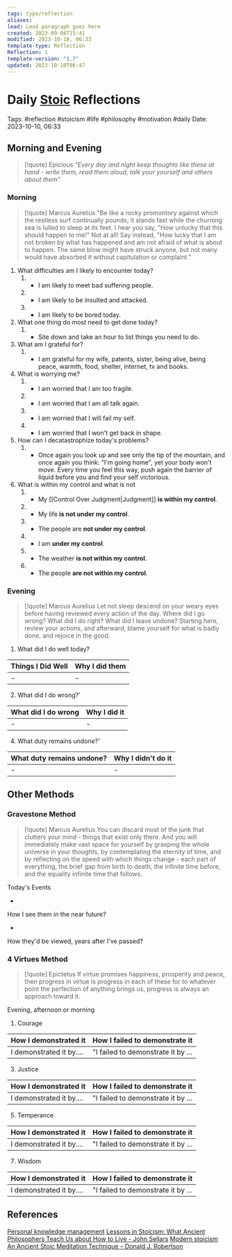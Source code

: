 ```yaml
---
tags: type/reflection
aliases: 
lead: Lead paragraph goes here
created: 2023-09-06T15:41
modified: 2023-10-10, 06:33
template-type: Reflection
Reflection: 1
template-version: "1.7"
updated: 2023-10-10T06:47
---
```



# Daily [Stoic](../SLIP-BOX/Stoicism.md) Reflections

Tags:  #reflection #stoicism #life #philosophy #motivation #daily 
Date: 2023-10-10, 06:33

## Morning and Evening

> [!quote] Epicious 
> _"Every day and night keep thoughts like these at hand - write them, read them aloud, talk your yourself and others about them"_

### Morning

> [!quote] Marcus Aurelius
> "Be like a rocky promontory against which the restless surf continually pounds; it stands fast while the churning sea is lulled to sleep at its feet. I hear you say, "How unlucky that this should happen to me!" Not at all! Say instead, "How lucky that I am not broken by what has happened and am not afraid of what is about to happen. The same blow might have struck anyone, but not many would have absorbed it without capitulation or complaint."

1. What difficulties am I likely to encounter today?
	1. -  I am likely to meet bad suffering people.
	2. - I am likely to be insulted and attacked.
	3. - I am likely to be bored today.
2. What one thing do most need to get done today?
	1. - Site down and take an hour to list things you need to do.
3. What am I grateful for?
	1. - I am grateful for my wife, patents, sister, being alive, being peace, warmth, food, shelter, internet, tv and books.
4. What is worrying me?
	1. - I am worried that I am too fragile.
	2. - I am worried that I am all talk again.
	3. - I am worried that I will fail my self.
	4. - I am worried that I won't get back in shape.
5. How can I decatastrophize today's problems?
	1. - Once again you look up and see only the tip of the mountain, and once again you think: "I'm going home", yet your body won't move. Every time you feel this way, push again the barrier of liquid before you and find your self victorious. 
6. What is within my control and what is not
	1. - My [[Control Over Judgment|Judgment]] **is within my control**.
	2. - My life **is not under my control**.
	3. - The people are **not under my control**.
	4. - I am **under my control**.
	5. - The weather **is not within my control**.
	6. - The people **are not within my control**.

### Evening

> [!quote] Marcus Aurelius
> Let not sleep descend on your weary eyes before having reviewed every action of the day. Where did I go wrong? What did I do right? What did I leave undone? Starting here, review your actions, and afterward, blame yourself for what is badly done, and rejoice in the good.

1. What did I do well today?

| Things I Did Well | Why I did them |
| ------------------- | ---------------- |
| -                 | -              |

2. What did I do wrong?' 

| What did I do wrong | Why I did it |
| ------------------- | ---------------- |
| -                 | -              |

4. What duty remains undone?'

| What duty remains undone? | Why I didn't do it |
| ------------------- | ---------------- |
| -                 | -              |

## Other Methods

### Gravestone Method

> [!quote] Marcus Aurelius
> You can discard most of the junk that clutters your mind - things that exist only there. And you will immediately make vast space for yourself by grasping the whole universe in your thoughts, by contemplating the eternity of time, and by reflecting on the speed with which things change - each part of everything, the brief gap from birth to death, the infinite time before, and the equality infinite time that follows. 

Today's Events 

-

How I see them in the near future? 

-

How they'd be viewed, years after I've passed?

### 4 Virtues Method

> [!quote] Epictetus 
> If virtue promises happiness, prosperity and peace, then progress in virtue is progress in each of these for to whatever point the perfection of anything brings us, progress is always an approach toward it.

Evening, afternoon or morning

1. Courage 

| How I demonstrated it  | How I failed to demonstrate it |
| ------------------- | ---------------- |
| I demonstrated it by....                 | "I failed to demonstrate it by ...              |

3. Justice

| How I demonstrated it  | How I failed to demonstrate it |
| ------------------- | ---------------- |
| I demonstrated it by....                 | "I failed to demonstrate it by ...             

5. Temperance

| How I demonstrated it  | How I failed to demonstrate it |
| ------------------- | ---------------- |
| I demonstrated it by....                 | "I failed to demonstrate it by ...             

7. Wisdom

| How I demonstrated it  | How I failed to demonstrate it |
| ------------------- | ---------------- |
| I demonstrated it by....                 | "I failed to demonstrate it by ...             

## References

[Personal knowledge management](Personal%20knowledge%20management.md)
[Lessons in Stoicism: What Ancient Philosophers Teach Us about How to Live - John Sellars](https://books.google.cz/books/about/Lessons_in_Stoicism.html?id=ky84zQEACAAJ&redir_esc=y)
[Modern stoicism](https://modernstoicism.com/)
[An Ancient Stoic Meditation Technique – Donald J. Robertson](https://donaldrobertson.name/2017/03/22/an-ancient-stoic-meditation-technique/)


